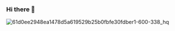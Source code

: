 ### Hi there 👋
![61d0ee2948ea1478d5a619529b25b0fbfe30fdber1-600-338_hq](https://user-images.githubusercontent.com/87655433/142493003-99376f74-a0ba-4dca-bd4d-b8607db2c71f.gif)


<!--
**DylanCharton/DylanCharton** is a ✨ _special_ ✨ repository because its `README.md` (this file) appears on your GitHub profile.

Here are some ideas to get you started:

- 🔭 I’m currently working on ...
- 🌱 I’m currently learning ...

- 👯 I’m looking to collaborate on ...
- 🤔 I’m looking for help with ...
- 💬 Ask me about ...
- 📫 How to reach me: ...
- 😄 Pronouns: ...
- ⚡ Fun fact: ...
-->





